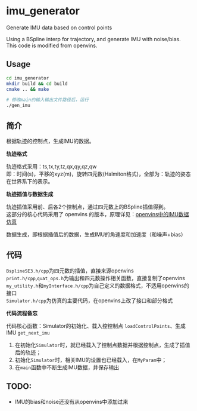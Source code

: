 # imu_generator
Generate IMU data based on control points

Using a BSpline interp for trajectory, and generate IMU with noise/bias.  
This code is modified from openvins.

## Usage
```bash
cd imu_generator
mkdir build && cd build 
cmake .. && make

# 修改main的输入输出文件路径后，运行
./gen_imu
```

## 简介
根据轨迹的控制点，生成IMU的数据。  

**轨迹格式**  

轨迹格式采用：ts,tx,ty,tz,qx,qy,qz,qw  
即：时间(s)，平移的xyz(m)，旋转四元数(Halmiton格式)，全部为：轨迹的姿态在世界系下的表示。

**轨迹插值与数据生成**  

轨迹插值采用前、后各2个控制点，通过四元数上的BSpline插值得到。  
这部分的核心代码采用了 openvins 的版本，原理详见：[openvins中的IMU数据仿真](https://blog.csdn.net/tfb760/article/details/130259267)

数据生成，即根据插值后的数据，生成IMU的角速度和加速度（和噪声+bias）

## 代码
`BsplineSE3.h/cpp`为四元数的插值，直接来源openvins  
`print.h/cpp`,`quat_ops.h`为输出和四元数操作相关函数，直接复制了openvins  
`my_utility.h`和`myInterface.h/cpp`为自己定义的数据格式，不适用openvins的接口  
`Simulator.h/cpp`为仿真的主要代码，在openvins上改了接口和部分格式

**代码流程备忘**  

代码核心函数：Simulator的初始化、载入控控制点 `loadControlPoints`、生成IMU `get_next_imu`

1. 在初始化`Simulator`时，就已经载入了控制点数据并根据控制点，生成了插值后的轨迹；
2. 初始化`Simulator`时，相关IMU的设置也已经载入，在`MyParam`中；
3. 在`main`函数中不断生成IMU数据，并保存输出


## TODO:
- IMU的bias和noise还没有从openvins中添加过来



